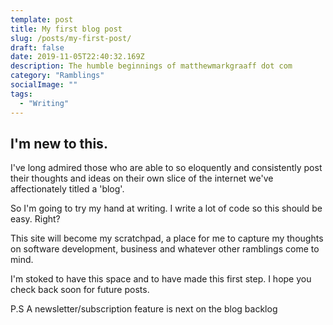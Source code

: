 ```yaml
---
template: post
title: My first blog post
slug: /posts/my-first-post/
draft: false
date: 2019-11-05T22:40:32.169Z
description: The humble beginnings of matthewmarkgraaff dot com
category: "Ramblings"
socialImage: ""
tags:
  - "Writing"
---
```


## I'm new to this. 

I've long admired those who are able to so eloquently and consistently post their thoughts and ideas on their own slice of the internet we've affectionately titled a 'blog'. 

So I'm going to try my hand at writing. I write a lot of code so this should be easy. Right?

This site will become my scratchpad, a place for me to capture my thoughts on software development, business and whatever other ramblings come to mind. 

I'm stoked to have this space and to have made this first step. I hope you check back soon for future posts.

P.S A newsletter/subscription feature is next on the blog backlog
